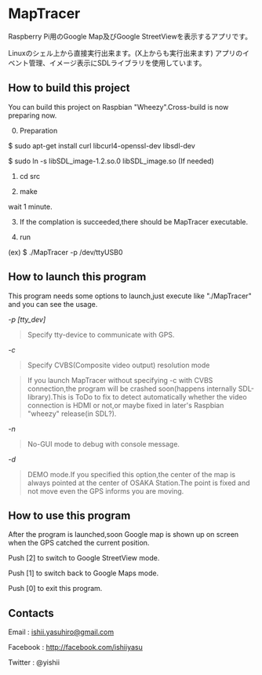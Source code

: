 MapTracer
=========

Raspberry Pi用のGoogle Map及びGoogle StreetViewを表示するアプリです。

Linuxのシェル上から直接実行出来ます。(X上からも実行出来ます)
アプリのイベント管理、イメージ表示にSDLライブラリを使用しています。

How to build this project
---------------------
You can build this project on Raspbian "Wheezy".Cross-build is now preparing now.

0) Preparation

$ sudo apt-get install curl libcurl4-openssl-dev libsdl-dev

$ sudo ln -s libSDL_image-1.2.so.0 libSDL_image.so (If needed)

1) cd src

2) make

wait 1 minute.

3) If the complation is succeeded,there should be MapTracer executable.

4) run

(ex) $ ./MapTracer -p /dev/ttyUSB0


How to launch this program
-----------------------
This program needs some options to launch,just execute like "./MapTracer" and you can see the usage.

*-p [tty_dev]*

>Specify tty-device to communicate with GPS.

*-c*

>Specify CVBS(Composite video output) resolution mode

>If you launch MapTracer without specifying -c with CVBS connection,the program will be crashed soon(happens internally SDL-library).This is ToDo to fix to detect automatically whether the video connection is HDMI or not,or maybe fixed in later's Raspbian "wheezy" release(in SDL?).

*-n*

> No-GUI mode to debug with console message.

*-d*

> DEMO mode.If you specified this option,the center of the map is always pointed at the center of OSAKA Station.The point is fixed and not move even the GPS informs you are moving.

How to use this program
---------------------

After the program is launched,soon Google map is shown up on screen when the GPS catched the current position.

Push [2] to switch to Google StreetView mode.

Push [1] to switch back to Google Maps mode.

Push [0] to exit this program.

Contacts
-------
Email : ishii.yasuhiro@gmail.com

Facebook : http://facebook.com/ishiiyasu

Twitter : @yishii


